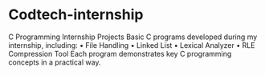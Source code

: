 # Codtech-internship
C Programming Internship Projects Basic C programs developed during my internship, including: • File Handling • Linked List • Lexical Analyzer • RLE Compression Tool  Each program demonstrates key C programming concepts in a practical way.
